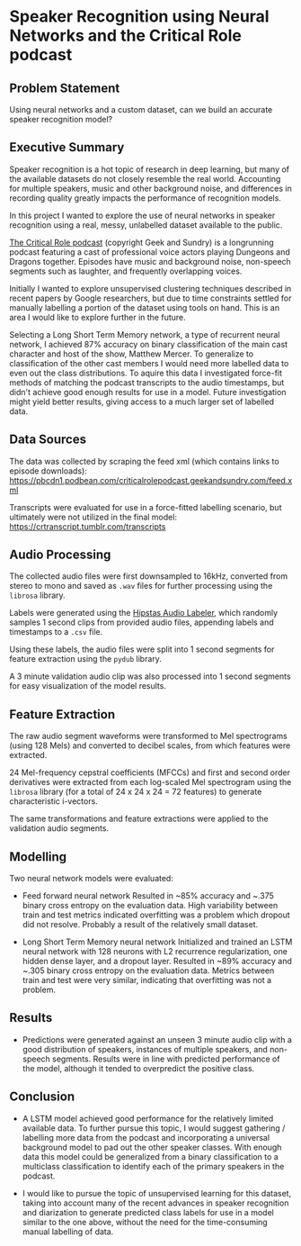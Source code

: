 # Speaker Recognition using Neural Networks and the Critical Role podcast

## Problem Statement

Using neural networks and a custom dataset, can we build an accurate speaker recognition model?

## Executive Summary

Speaker recognition is a hot topic of research in deep learning, but many of the available datasets do not closely resemble the real world. Accounting for multiple speakers, music and other background noise, and differences in recording quality greatly impacts the performance of recognition models.

In this project I wanted to explore the use of neural networks in speaker recognition using a real, messy, unlabelled dataset available to the public.

[The Critical Role podcast](https://critrole.com/) (copyright Geek and Sundry) is a longrunning podcast featuring a cast of professional voice actors playing Dungeons and Dragons together. Episodes have music and background noise, non-speech segments such as laughter, and frequently overlapping voices.

Initially I wanted to explore unsupervised clustering techniques described in recent papers by Google researchers, but due to time constraints settled for manually labelling a portion of the dataset using tools on hand. This is an area I would like to explore further in the future.

Selecting a Long Short Term Memory network, a type of recurrent neural network, I achieved 87% accuracy on binary classification of the main cast character and host of the show, Matthew Mercer. To generalize to classification of the other cast members I would need more labelled data to even out the class distributions. To aquire this data I investigated force-fit methods of matching the podcast transcripts to the audio timestamps, but didn't achieve good enough results for use in a model. Future investigation might yield better results, giving access to a much larger set of labelled data.

## Data Sources

The data was collected by scraping the feed xml (which contains links to episode downloads):
https://pbcdn1.podbean.com/criticalrolepodcast.geekandsundry.com/feed.xml

Transcripts were evaluated for use in a force-fitted labelling scenario, but ultimately were not utilized in the final model:
https://crtranscript.tumblr.com/transcripts

## Audio Processing

The collected audio files were first downsampled to 16kHz, converted from stereo to mono and saved as `.wav` files for further processing using the `librosa` library.

Labels were generated using the [Hipstas Audio Labeler](https://github.com/hipstas/audio-labeler), which randomly samples 1 second clips from provided audio files, appending labels and timestamps to a `.csv` file.

Using these labels, the audio files were split into 1 second segments for feature extraction using the `pydub` library.

A 3 minute validation audio clip was also processed into 1 second segments for easy visualization of the model results.

## Feature Extraction

The raw audio segment waveforms were transformed to Mel spectrograms (using 128 Mels) and converted to decibel scales, from which features were extracted.

24 Mel-frequency cepstral coefficients (MFCCs) and first and second order derivatives were extracted from each log-scaled Mel spectrogram using the `librosa` library (for a total of 24 x 24 x 24 = 72 features) to generate characteristic i-vectors.

The same transformations and feature extractions were applied to the validation audio segments.

## Modelling

Two neural network models were evaluated:

- Feed forward neural network
Resulted in ~85% accuracy and ~.375 binary cross entropy on the evaluation data. High variability between train and test metrics indicated overfitting was a problem which dropout did not resolve. Probably a result of the relatively small dataset.

- Long Short Term Memory neural network
Initialized and trained an LSTM neural network with 128 neurons with L2 recurrence regularization, one hidden dense layer, and a dropout layer. 
Resulted in ~89% accuracy and ~.305 binary cross entropy on the evaluation data. Metrics between train and test were very similar, indicating that overfitting was not a problem.

## Results

- Predictions were generated against an unseen 3 minute audio clip with a good distribution of speakers, instances of multiple speakers, and non-speech segments. Results were in line with predicted performance of the model, although it tended to overpredict the positive class.

## Conclusion

- A LSTM model achieved good performance for the relatively limited available data. To further pursue this topic, I would suggest gathering / labelling more data from the podcast and incorporating a universal background model to pad out the other speaker classes. With enough data this model could be generalized from a binary classification to a multiclass classification to identify each of the primary speakers in the podcast.

- I would like to pursue the topic of unsupervised learning for this dataset, taking into account many of the recent advances in speaker recognition and diarization to generate predicted class labels for use in a model similar to the one above, without the need for the time-consuming manual labelling of data.